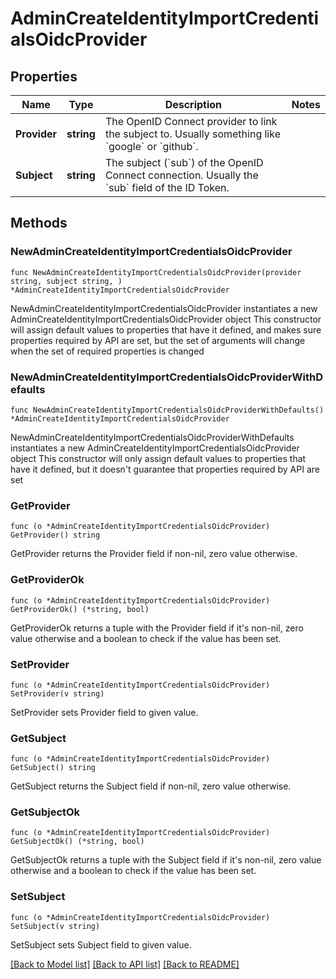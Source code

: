# AdminCreateIdentityImportCredentialsOidcProvider

## Properties

Name | Type | Description | Notes
------------ | ------------- | ------------- | -------------
**Provider** | **string** | The OpenID Connect provider to link the subject to. Usually something like &#x60;google&#x60; or &#x60;github&#x60;. | 
**Subject** | **string** | The subject (&#x60;sub&#x60;) of the OpenID Connect connection. Usually the &#x60;sub&#x60; field of the ID Token. | 

## Methods

### NewAdminCreateIdentityImportCredentialsOidcProvider

`func NewAdminCreateIdentityImportCredentialsOidcProvider(provider string, subject string, ) *AdminCreateIdentityImportCredentialsOidcProvider`

NewAdminCreateIdentityImportCredentialsOidcProvider instantiates a new AdminCreateIdentityImportCredentialsOidcProvider object
This constructor will assign default values to properties that have it defined,
and makes sure properties required by API are set, but the set of arguments
will change when the set of required properties is changed

### NewAdminCreateIdentityImportCredentialsOidcProviderWithDefaults

`func NewAdminCreateIdentityImportCredentialsOidcProviderWithDefaults() *AdminCreateIdentityImportCredentialsOidcProvider`

NewAdminCreateIdentityImportCredentialsOidcProviderWithDefaults instantiates a new AdminCreateIdentityImportCredentialsOidcProvider object
This constructor will only assign default values to properties that have it defined,
but it doesn't guarantee that properties required by API are set

### GetProvider

`func (o *AdminCreateIdentityImportCredentialsOidcProvider) GetProvider() string`

GetProvider returns the Provider field if non-nil, zero value otherwise.

### GetProviderOk

`func (o *AdminCreateIdentityImportCredentialsOidcProvider) GetProviderOk() (*string, bool)`

GetProviderOk returns a tuple with the Provider field if it's non-nil, zero value otherwise
and a boolean to check if the value has been set.

### SetProvider

`func (o *AdminCreateIdentityImportCredentialsOidcProvider) SetProvider(v string)`

SetProvider sets Provider field to given value.


### GetSubject

`func (o *AdminCreateIdentityImportCredentialsOidcProvider) GetSubject() string`

GetSubject returns the Subject field if non-nil, zero value otherwise.

### GetSubjectOk

`func (o *AdminCreateIdentityImportCredentialsOidcProvider) GetSubjectOk() (*string, bool)`

GetSubjectOk returns a tuple with the Subject field if it's non-nil, zero value otherwise
and a boolean to check if the value has been set.

### SetSubject

`func (o *AdminCreateIdentityImportCredentialsOidcProvider) SetSubject(v string)`

SetSubject sets Subject field to given value.



[[Back to Model list]](../README.md#documentation-for-models) [[Back to API list]](../README.md#documentation-for-api-endpoints) [[Back to README]](../README.md)


